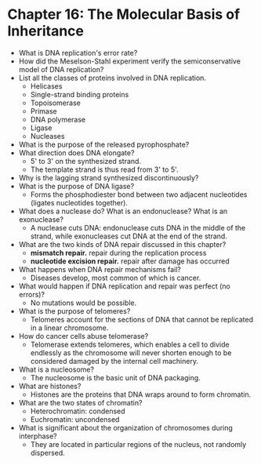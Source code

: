 # Chapter 16: The Molecular Basis of Inheritance

- What is DNA replication's error rate?
- How did the Meselson-Stahl experiment verify the semiconservative model of DNA replication?
- List all the classes of proteins involved in DNA replication.
  - Helicases
  - Single-strand binding proteins
  - Topoisomerase
  - Primase
  - DNA polymerase
  - Ligase
  - Nucleases
- What is the purpose of the released pyrophosphate?
- What direction does DNA elongate?
  - 5' to 3' on the synthesized strand.
  - The template strand is thus read from 3' to 5'.
- Why is the lagging strand synthesized discontinuously?
- What is the purpose of DNA ligase?
  - Forms the phosphodiester bond between two adjacent nucleotides (ligates nucleotides together).
- What does a nuclease do? What is an endonuclease? What is an exonuclease?
  - A nuclease cuts DNA: endonuclease cuts DNA in the middle of the strand, while exonucleases cut DNA at the end of the strand.
- What are the two kinds of DNA repair discussed in this chapter?
  - **mismatch repair.** repair during the replication process
  - **nucleotide excision repair.** repair after damage has occurred
- What happens when DNA repair mechanisms fail?
  - Diseases develop, most common of which is cancer.
- What would happen if DNA replication and repair was perfect (no errors)?
  - No mutations would be possible.
- What is the purpose of telomeres?
  - Telomeres account for the sections of DNA that cannot be replicated in a linear chromosome.
- How do cancer cells abuse telomerase?
  - Telomerase extends telomeres, which enables a cell to divide endlessly as the chromosome will never shorten enough to be considered damaged by the internal cell machinery.
- What is a nucleosome?
  - The nucleosome is the basic unit of DNA packaging.
- What are histones?
  - Histones are the proteins that DNA wraps around to form chromatin.
- What are the two states of chromatin?
  - Heterochromatin: condensed
  - Euchromatin: uncondensed
- What is significant about the organization of chromosomes during interphase?
  - They are located in particular regions of the nucleus, not randomly dispersed.
